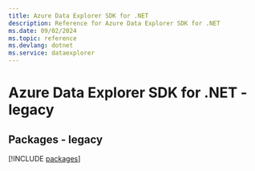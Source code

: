 ```yaml
---
title: Azure Data Explorer SDK for .NET
description: Reference for Azure Data Explorer SDK for .NET
ms.date: 09/02/2024
ms.topic: reference
ms.devlang: dotnet
ms.service: dataexplorer
---
```

# Azure Data Explorer SDK for .NET - legacy
## Packages - legacy
[!INCLUDE [packages](data-explorer-index.md)]